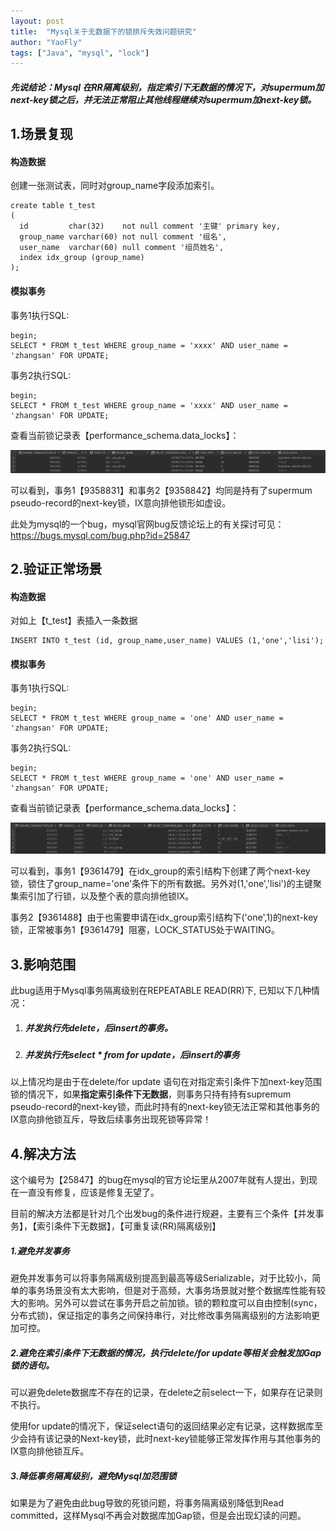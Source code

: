 ```yaml
---
layout: post
title:  "Mysql关于无数据下的锁排斥失效问题研究"
author: "YaoFly"
tags: ["Java", "mysql", "lock"]
---   
```

##### 先说结论：Mysql 在RR隔离级别，指定索引下无数据的情况下，对supermum加next-key锁之后，并无法正常阻止其他线程继续对supermum加next-key锁。

## 1.场景复现

#### 构造数据

创建一张测试表，同时对group_name字段添加索引。  

```mysql
create table t_test
(
  id         char(32)    not null comment '主键' primary key,
  group_name varchar(60) not null comment '组名',
  user_name  varchar(60) null comment '组员姓名',
  index idx_group (group_name)
);
```

#### 模拟事务

事务1执行SQL:

```MYSQL
begin;
SELECT * FROM t_test WHERE group_name = 'xxxx' AND user_name = 'zhangsan' FOR UPDATE;
```

事务2执行SQL:

```mysql
begin;
SELECT * FROM t_test WHERE group_name = 'xxxx' AND user_name = 'zhangsan' FOR UPDATE;
```

查看当前锁记录表【performance_schema.data_locks】：

![mysql bug2](/images/mysql_bug.png)

可以看到，事务1【9358831】和事务2【9358842】均同是持有了supermum pseudo-record的next-key锁，IX意向排他锁形如虚设。

此处为mysql的一个bug，mysql官网bug反馈论坛上的有关探讨可见：https://bugs.mysql.com/bug.php?id=25847

## 2.验证正常场景

#### 构造数据

对如上【t_test】表插入一条数据

```mysql
INSERT INTO t_test (id, group_name,user_name) VALUES (1,'one','lisi');
```

#### 模拟事务

事务1执行SQL:

```MYSQL
begin;
SELECT * FROM t_test WHERE group_name = 'one' AND user_name = 'zhangsan' FOR UPDATE;
```

事务2执行SQL:

```mysql
begin;
SELECT * FROM t_test WHERE group_name = 'one' AND user_name = 'zhangsan' FOR UPDATE;
```

查看当前锁记录表【performance_schema.data_locks】：

![mysql bug2](/images/mysql_bug2.png)

可以看到，事务1【9361479】在idx_group的索引结构下创建了两个next-key锁，锁住了group_name='one'条件下的所有数据。另外对(1,'one','lisi')的主键聚集索引加了行锁，以及整个表的意向排他锁IX。

事务2【9361488】由于也需要申请在idx_group索引结构下('one',1)的next-key锁，正常被事务1【9361479】阻塞，LOCK_STATUS处于WAITING。

## 3.影响范围

此bug适用于Mysql事务隔离级别在REPEATABLE READ(RR)下, 已知以下几种情况：

1. ##### 并发执行先delete，后insert的事务。

2. ##### 并发执行先select * from for update，后insert的事务

以上情况均是由于在delete/for update 语句在对指定索引条件下加next-key范围锁的情况下，如果**指定索引条件下无数据**，则事务只持有持有supremum pseudo-record的next-key锁，而此时持有的next-key锁无法正常和其他事务的IX意向排他锁互斥，导致后续事务出现死锁等异常！

## 4.解决方法

这个编号为【25847】的bug在mysql的官方论坛里从2007年就有人提出，到现在一直没有修复，应该是修复无望了。

目前的解决方法都是针对几个出发bug的条件进行规避，主要有三个条件【并发事务】，【索引条件下无数据】，【可重复读(RR)隔离级别】

##### 1.避免并发事务

避免并发事务可以将事务隔离级别提高到最高等级Serializable，对于比较小，简单的事务场景没有太大影响，但是对于高频，大事务场景就对整个数据库性能有较大的影响。另外可以尝试在事务开启之前加锁。锁的颗粒度可以自由控制(sync，分布式锁)，保证指定的事务之间保持串行，对比修改事务隔离级别的方法影响更加可控。

##### 2.避免在索引条件下无数据的情况，执行delete/for update等相关会触发加Gap锁的语句。

可以避免delete数据库不存在的记录，在delete之前select一下，如果存在记录则不执行。

使用for update的情况下，保证select语句的返回结果必定有记录，这样数据库至少会持有该记录的Next-key锁，此时next-key锁能够正常发挥作用与其他事务的IX意向排他锁互斥。

##### 3.降低事务隔离级别，避免Mysql加范围锁

如果是为了避免由此bug导致的死锁问题，将事务隔离级别降低到Read committed，这样Mysql不再会对数据库加Gap锁，但是会出现幻读的问题。
